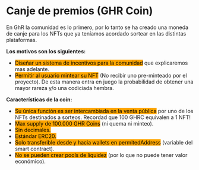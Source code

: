 # Canje de premios (GHR Coin)

En GhR la comunidad es lo primero, por lo tanto se ha creado una moneda de canje para los NFTs que ya teníamos acordado sortear en las distintas plataformas.

**Los motivos son los siguientes:**

* <mark style="background-color:orange;">Diseñar un sistema de incentivos para la comunidad</mark> que explicaremos mas adelante.
* <mark style="background-color:orange;">Permitir al usuario mintear su NFT</mark> (No recibir uno pre-minteado por el proyecto). De esta manera entra en juego la probabilidad de obtener una mayor rareza y/o una codiciada hembra.

**Características de la coin:**

* <mark style="background-color:orange;">Su única función es ser intercambiada en la venta pública</mark> por uno de los NFTs destinados a sorteos. Recordad que 100 GHRC equivalen a 1 NFT!
* <mark style="background-color:orange;">Max supply de 100.000 GHR Coins</mark> (ni quema ni minteo).
* <mark style="background-color:orange;">Sin decimales.</mark>
* <mark style="background-color:orange;">Estándar ERC20.</mark>
* <mark style="background-color:orange;">Solo transferible desde y hacia wallets en permitedAddress</mark> (variable del smart contract).
* <mark style="background-color:orange;">No se pueden crear pools de liquidez</mark> (por lo que no puede tener valor económico).
